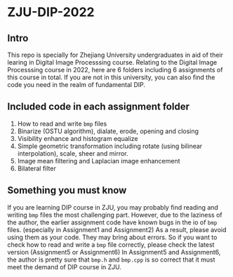 # ZJU-DIP-2022
## Intro
This repo is specially for Zhejiang University undergraduates in aid of their learing in Digital Image Processsing course.
Relating to the Digital Image Processsing course in 2022, here are 6 folders including 6 assignments of this course in total. 
If you are not in this university, you can also find the code you need in the realm of fundamental DIP. 
## Included code in each assignment folder
1. How to read and write `bmp` files
2. Binarize (OSTU algorithm), dialate, erode, opening and closing
3. Visibility enhance and histogram equalize
4. Simple geometric transformation including rotate (using bilinear interpolation), scale, sheer and mirror. 
5. Image mean filtering and Laplacian image enhancement
6. Bilateral filter
## Something you must know
If you are learning DIP course in ZJU, you may probably find reading and writing `bmp` files the most challenging part. 
However, due to the laziness of the author, the earlier assignment code have known bugs in the io of `bmp` files. (especially in Assignment1 and Assignment2)
As a result, please avoid using them as your code. They may bring about errors. 
So if you want to check how to read and write a `bmp` file correctly, please check the latest version (Assignment5 or Assignment6)
In Assignment5 and Assignment6, the author is pretty sure that `bmp.h` and `bmp.cpp` is so correct that it must meet the demand of DIP course in ZJU.
